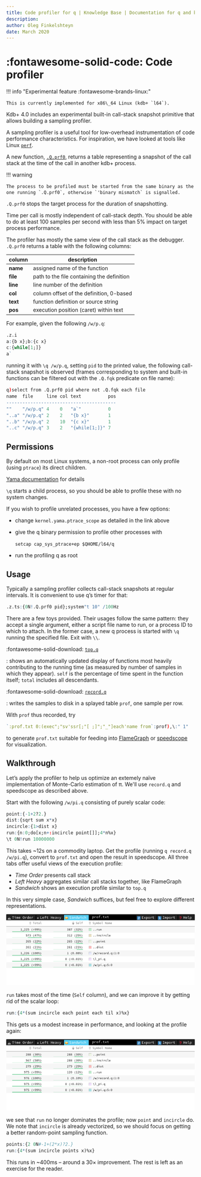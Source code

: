 ```yaml
---
title: Code profiler for q | Knowledge Base | Documentation for q and kdb+
description:
author: Oleg Finkelshteyn
date: March 2020
---
```

# :fontawesome-solid-code: Code profiler




!!! info "Experimental feature :fontawesome-brands-linux:"

    This is currently implemented for x86\_64 Linux (kdb+ `l64`).

Kdb+ 4.0 includes an experimental built-in call-stack snapshot primitive that allows building a sampling profiler.


A sampling profiler is a useful tool for low-overhead instrumentation of code performance characteristics. For inspiration, we have looked at tools like Linux [`perf`](http://www.brendangregg.com/perf.html).

A new function, [`.Q.prf0`](../ref/dotq.md#qprf0-code-profiler), returns a table representing a snapshot of the call stack at the time of the call in another kdb+ process.

!!! warning

    The process to be profiled must be started from the same binary as the one running `.Q.prf0`, otherwise `'binary mismatch` is signalled.

`.Q.prf0` stops the target process for the duration of snapshotting.

Time per call is mostly independent of call-stack depth. You should be able to do at least 100 samples per second with less than 5% impact on target process performance.

The profiler has mostly the same view of the call stack as the debugger. `.Q.prf0` returns a table with the following columns:

column  |description
--------|-
**name**|assigned name of the function
**file**|path to the file containing the definition
**line**|line number of the definition
**col** |column offset of the definition, 0-based
**text**|function definition or source string
**pos** |execution position (caret) within text

For example, given the following `/w/p.q`:

```q
.z.i
a:{b x};b:{c x}
c:{while[1;]}
a`
```

running it with `\q /w/p.q`, setting `pid` to the printed value, the following call-stack snapshot is observed (frames corresponding to system and built-in functions can be filtered out with the `.Q.fqk` predicate on file name):

```q
q)select from .Q.prf0 pid where not .Q.fqk each file
name  file     line col text          pos
-----------------------------------------
""    "/w/p.q" 4    0   "a`"          0
"..a" "/w/p.q" 2    2   "{b x}"       1
"..b" "/w/p.q" 2    10  "{c x}"       1
"..c" "/w/p.q" 3    2   "{while[1;]}" 7
```


## Permissions

By default on most Linux systems, a non-root process can only profile (using `ptrace`) its direct children. 

<i class="far fa-hand-point-right"></i>
[Yama documentation](https://www.kernel.org/doc/Documentation/security/Yama.txt) for details

`\q` starts a child process, so you should be able to profile these with no system changes.

If you wish to profile unrelated processes, you have a few options:

-   change `kernel.yama.ptrace_scope` as detailed in the link above
-   give the q binary permission to profile other processes with

    `setcap cap_sys_ptrace+ep $QHOME/l64/q`

-   run the profiling q as root


## Usage

Typically a sampling profiler collects call-stack snapshots at regular intervals. It is convenient to use q’s timer for that:

```q
.z.ts:{0N!.Q.prf0 pid};system"t 10" /100Hz
```

There are a few toys provided. Their usages follow the same pattern: they accept a single argument, either a script file name to run, or a process ID to which to attach. In the former case, a new q process is started with `\q` running the specified file. Exit with `\\`.

:fontawesome-solid-download: [`top.q`](assets/top.q "Download")

: shows an automatically updated display of functions most heavily contributing to the running time (as measured by number of samples in which they appear). `self` is the percentage of time spent in the function itself; `total` includes all descendants.

:fontawesome-solid-download: [`record.q`](assets/record.q "Download")

: writes the samples to disk in a splayed table `prof`, one sample per row.

With `prof` thus recorded, try

```q
`:prof.txt 0:(exec";"sv'ssr[;"[ ;]";"_"]each'name from`:prof),\:" 1"
```

to generate `prof.txt` suitable for feeding into
[FlameGraph](https://github.com/brendangregg/FlameGraph/blob/master/flamegraph.pl) or [speedscope](https://speedscope.app) for visualization.


## Walkthrough

Let’s apply the profiler to help us optimize an extemely naïve implementation of Monte-Carlo estimation of π. We'll use `record.q` and speedscope as described above.

Start with the following `/w/pi.q` consisting of purely scalar code:

```q
point:{-1+2?2.}
dist:{sqrt sum x*x}
incircle:{1>dist x}
run:{n:0;do[x;n+:incircle point[]];4*n%x}
\t 0N!run 10000000
```

This takes ~12s on a commodity laptop. Get the profile (running `q record.q /w/pi.q`), convert to `prof.txt` and open the result in speedscope. All three tabs offer useful views of the execution profile:

- *Time Order* presents call stack
- *Left Heavy* aggregates similar call stacks together, like FlameGraph
- *Sandwich* shows an execution profile similar to `top.q`

In this very simple case, *Sandwich* suffices, but feel free to explore different representations.

![prof1](../img/prof1.png)

`run` takes most of the time (`Self` column), and we can improve it by getting rid of the scalar loop:

```q
run:{4*(sum incircle each point each til x)%x}
```

This gets us a modest increase in performance, and looking at the profile again:

![prof2](../img/prof2.png)

we see that `run` no longer dominates the profile; now `point` and `incircle` do. We note that `incircle` is already vectorized, so we should focus on getting a better random-point sampling function.

```q
points:{2 0N#-1+(2*x)?2.}
run:{4*(sum incircle points x)%x}
```

This runs in ~400ms – around a 30× improvement. The rest is left as an exercise for the reader.

